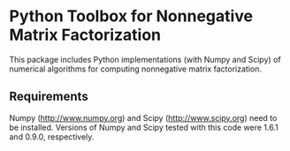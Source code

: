 Python Toolbox for Nonnegative Matrix Factorization
====================

This package includes Python implementations (with Numpy and Scipy) of
numerical algorithms for computing nonnegative matrix factorization.

Requirements
------------

Numpy (http://www.numpy.org) and Scipy (http://www.scipy.org) need to be
installed.  Versions of Numpy and Scipy tested with this code were 1.6.1 and
0.9.0, respectively.

